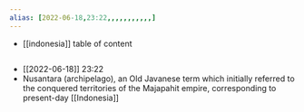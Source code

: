 ```yaml
---
alias: [2022-06-18,23:22,,,,,,,,,,,]
---
```

- [[indonesia]]
table of content
```toc
```

- [[2022-06-18]] 23:22
- Nusantara (archipelago), an Old Javanese term which initially referred to the conquered territories of the Majapahit empire, corresponding to present-day [[Indonesia]]